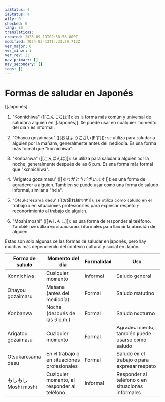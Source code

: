 ```yaml
---
iaStatus: 0
iaStatus: 0
a11y: 0
checked: 0
lang: ES
translations: 
created: 2023-09-13T02:30:56.000Z
modified: 2024-03-13T14:33:29.713Z
ver_major: 0
ver_minor: 1
ver_rev: 21
nav_primary: []
nav_secondary: []
tags: []
---
```

# Formas de saludar en Japonés

[[Japonés]]

1.  "Konnichiwa" ([[こんにちは]]): es la forma más común y universal de saludar a alguien en [[Japonés]]. Se puede usar en cualquier momento del día y es informal.
2.  "Ohayou gozaimasu" ([[おはようございます]]): se utiliza para saludar a alguien por la mañana, generalmente antes del mediodía. Es una forma más formal que "konnichiwa". 
3.  "Konbanwa" ([[こんばんは]]): se utiliza para saludar a alguien por la noche, generalmente después de las 6 p.m. Es una forma más formal que "konnichiwa".
4.  "Arigatou gozaimasu" ([[ありがとうございます]]): es una forma de agradecer a alguien. También se puede usar como una forma de saludo informal, similar a "hola".
5. "Otsukaresama desu" ([[お疲れ様です]]): se utiliza como saludo en el trabajo o en situaciones profesionales para expresar respeto y reconocimiento al trabajo de alguien.
    
7.  "Moshi moshi" ([[もしもし]]): es una forma de responder al teléfono. También se utiliza en situaciones informales para llamar la atención de alguien.
    

Estas son solo algunas de las formas de saludar en japonés, pero hay muchas más dependiendo del contexto cultural y social en Japón.

| Forma de saludo   | Momento del día    | Formalidad   | Uso                                   |
|------------------|--------------------|-------------|--------------------------------------|
| Konnichiwa       | Cualquier momento  | Informal    | Saludo general                        |
| Ohayou gozaimasu | Mañana (antes del mediodía) | Formal | Saludo matutino |
| Konbanwa         | Noche (después de las 6 p.m.) | Formal | Saludo nocturno |
| Arigatou gozaimasu | Cualquier momento | Formal | Agradecimiento, también puede usarse como saludo |
| Otsukaresama desu| En el trabajo o en situaciones profesionales | Formal | Saludo en el trabajo o para expresar respeto |
| もしもし<br/>Moshi moshi  | Cualquier momento, al responder al teléfono | Informal | Responder al teléfono o en situaciones informales |
